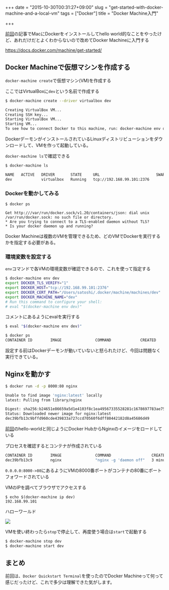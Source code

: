 +++
date = "2015-10-30T00:31:27+09:00"
slug = "get-started-with-docker-machine-and-a-local-vm"
tags = ["Docker"]
title = "Docker Machine入門"

+++

[前回](/entry/2015/10/28/get-started-with-docker/)の記事でMacにDockerをインストールしてhello world的なことをやったけど、あれだけだとよくわからないので改めてDocker Machineに入門する

https://docs.docker.com/machine/get-started/

## Docker Machineで仮想マシンを作成する

`docker-machine create`で仮想マシン(VM)を作成する

ここではVirtualBoxに`dev`という名前で作成する

```sh
$ docker-machine create --driver virtualbox dev

Creating VirtualBox VM...
Creating SSH key...
Starting VirtualBox VM...
Starting VM...
To see how to connect Docker to this machine, run: docker-machine env dev
```

DockerデーモンがインストールされているLinuxディストリビューションをダウンロードして、VMを作って起動している。

`docker-machine ls`で確認できる

```sh
$ docker-machine ls

NAME   ACTIVE   DRIVER       STATE     URL                         SWARM
dev             virtualbox   Running   tcp://192.168.99.101:2376   
```

### Dockerを動かしてみる

```
$ docker ps

Get http:///var/run/docker.sock/v1.20/containers/json: dial unix /var/run/docker.sock: no such file or directory.
* Are you trying to connect to a TLS-enabled daemon without TLS?
* Is your docker daemon up and running?
```

Docker Machineは複数のVMを管理できるため、どのVMでDockerを実行するかを指定する必要がある。

### 環境変数を設定する

`env`コマンドで各VMの環境変数が確認できるので、これを使って指定する

```sh
$ docker-machine env dev
export DOCKER_TLS_VERIFY="1"
export DOCKER_HOST="tcp://192.168.99.101:2376"
export DOCKER_CERT_PATH="/Users/satoshi/.docker/machine/machines/dev"
export DOCKER_MACHINE_NAME="dev"
# Run this command to configure your shell:
# eval "$(docker-machine env dev)"
```

コメントにあるようにevalを実行する

```sh
$ eval "$(docker-machine env dev)"

$ docker ps
CONTAINER ID        IMAGE               COMMAND             CREATED             STATUS              PORTS               NAMES
```

設定する前はDockerデーモンが動いていないと怒られたけど、今回は問題なく実行できている。

## Nginxを動かす

```sh
$ docker run -d -p 8000:80 nginx

Unable to find image 'nginx:latest' locally
latest: Pulling from library/nginx

Digest: sha256:b24651e86659a5d1e4103f8c1ea49567335528281c1678697783ae7569114e1e
Status: Downloaded newer image for nginx:latest
dec39bfb13c9bffd960cde439833a727ccd70560f6dff80442182d8a45686d49
```

[前回](/entry/2015/10/28/get-started-with-docker/)のhello-worldと同じようにDocker HubからNginxのイメージをロードしている

プロセスを確認するとコンテナが作成されている

```sh
CONTAINER ID        IMAGE               COMMAND                  CREATED             STATUS              PORTS                           NAMES
dec39bfb13c9        nginx               "nginx -g 'daemon off"   3 minutes ago       Up 3 minutes        443/tcp, 0.0.0.0:8000->80/tcp   desperate_leakey
```

`0.0.0.0:8000->80`にあるようにVMの8000番ポートがコンテナの80番にポートフォワードされている

VMのIPを調べてブラウザでアクセスする

```
$ echo $(docker-machine ip dev)
192.168.99.101
```

ハローワールド

![](/post/2015/10/nginx-on-docker.jpg)

VMを使い終わったら`stop`で停止して、再度使う場合は`start`で起動する

```sh
$ docker-machine stop dev
$ docker-machine start dev
```

## まとめ

前回は、`Docker Quickstart Terminal`を使ったのでDocker Machineって何って感じだったけど、これで多少は理解できた気がします。
